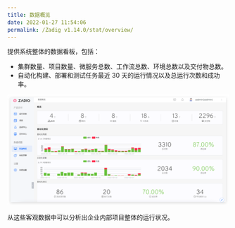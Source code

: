 ```yaml
---
title: 数据概览
date: 2022-01-27 11:54:06
permalink: /Zadig v1.14.0/stat/overview/
---
```


提供系统整体的数据看板，包括：

- 集群数量、项目数量、微服务总数、工作流总数、环境总数以及交付物总数。
- 自动化构建、部署和测试任务最近 30 天的运行情况以及总运行次数和成功率。

![数据概览](./_images/overview.png)

从这些客观数据中可以分析出企业内部项目整体的运行状况。